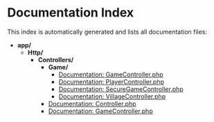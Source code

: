 # Documentation Index

This index is automatically generated and lists all documentation files:

* **app/**
  * **Http/**
    * **Controllers/**
      * **Game/**
        * [Documentation: GameController.php](app/Http/Controllers/Game/GameController.md)
        * [Documentation: PlayerController.php](app/Http/Controllers/Game/PlayerController.md)
        * [Documentation: SecureGameController.php](app/Http/Controllers/Game/SecureGameController.md)
        * [Documentation: VillageController.php](app/Http/Controllers/Game/VillageController.md)
      * [Documentation: Controller.php](app/Http/Controllers/Controller.md)
      * [Documentation: GameController.php](app/Http/Controllers/GameController.md)
